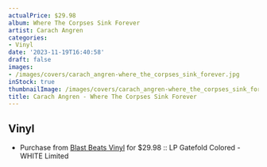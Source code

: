 ```yaml
---
actualPrice: $29.98
album: Where The Corpses Sink Forever
artist: Carach Angren
categories:
- Vinyl
date: '2023-11-19T16:40:58'
draft: false
images:
- /images/covers/carach_angren-where_the_corpses_sink_forever.jpg
inStock: true
thumbnailImage: /images/covers/carach_angren-where_the_corpses_sink_forever-thumb.jpg
title: Carach Angren - Where The Corpses Sink Forever
---
```


## Vinyl
* Purchase from [Blast Beats Vinyl](https://blastbeatsvinyl.com/products/carach-angren-where-the-corpses-sink-forever-lp-gatefold-colored-white-limited) for $29.98 :: LP Gatefold Colored - WHITE Limited
